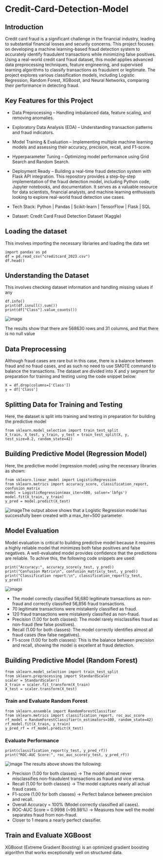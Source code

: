 # Credit-Card-Detection-Model      
## Introduction
Credit card fraud is a significant challenge in the financial industry, leading to substantial financial losses and security concerns. This project focuses on developing a machine learning-based fraud detection system to accurately identify fraudulent transactions while minimizing false positives. Using a real-world credit card fraud dataset, this model applies advanced data preprocessing techniques, feature engineering, and supervised learning algorithms to classify transactions as fraudulent or legitimate. The project explores various classification models, including Logistic Regression, Random Forest, XGBoost, and Neural Networks, comparing their performance in detecting fraud.
## Key Features for this Project
- Data Preprocessing – Handling imbalanced data, feature scaling, and removing anomalies.
- Exploratory Data Analysis (EDA) – Understanding transaction patterns and fraud indicators.
- Model Training & Evaluation – Implementing multiple machine learning models and assessing their accuracy, precision, recall, and F1-score.
- Hyperparameter Tuning – Optimizing model performance using Grid Search and Random Search.
- Deployment Ready – Building a real-time fraud detection system with Flask API integration.
This repository provides a step-by-step implementation of the fraud detection model, including Python code, Jupyter notebooks, and documentation. It serves as a valuable resource for data scientists, financial analysts, and machine learning enthusiasts looking to explore real-world fraud detection use cases.

- Tech Stack: Python | Pandas | Scikit-learn | TensorFlow | Flask | SQL

- Dataset: Credit Card Fraud Detection Dataset (Kaggle)
## Loading the dataset
This involves importing the necessary libriaries and loading the data set
```
import pandas as pd
df = pd.read_csv("creditcard_2023.csv")
df.head()
```
## Understanding the Dataset
This involves checking dataset information and handling missing values if any
```
df.info()
print(df.isnull().sum())
print(df["Class"].value_counts())
```
![image](https://github.com/user-attachments/assets/5bb28a2e-2ce6-47c3-8b3c-e0c148566f5e)

The results show that there are 568630 rows and 31 columns, and that there is no null value
## Data Preprocessing
Although fraud cases are rare but in this case, there is a balance between fraud and no fraud cases, and as such no need to use SMOTE command to balance the transactions. The dataset are divided into X and y segment for preparation for training and testing using the code snippet below:
```
X = df.drop(columns=['Class'])
y = df['Class']
```
## Splitting Data for Training and Testing
Here, the dataset is split into training and testing in preparation for building the predictive model
```
from sklearn.model_selection import train_test_split
X_train, X_test, y_train, y_test = train_test_split(X, y, test_size=0.2, random_state=42)
```
## Building Predictive Model (Regression Model)
Here, the predictive model (regression model) using the necessary libraries as shown:
```
from sklearn.linear_model import LogisticRegression
from sklearn.metrics import accuracy_score, classification_report, confusion_matrix
model = LogisticRegression(max_iter=500, solver='lbfgs')
model.fit(X_train, y_train)
y_pred = model.predict(X_test)
```
![image](https://github.com/user-attachments/assets/3e13b5dc-d7bd-48b9-b4fe-b9fd324aee16)The output above shows that a Logistic Regression model has successfully been created with a max_iter=500 parameter.
## Model Evaluation
Model evaluation is critical to building predictive model because it requires a highly reliable model that minimizes both false positives and false negatives. A well-evaluated model provides confidence that the predictions are reliable. To achive this, the following code snippets are used:
```
print("Accuracy:", accuracy_score(y_test, y_pred))
print("Confusion Matrix\n", confusion_matrix(y_test, y_pred))
print("Classification report:\n", classification_report(y_test, y_pred))

```
![image](https://github.com/user-attachments/assets/37b95694-cd4c-48f8-bd24-99135257b4f9)
- The model correctly classified 56,680 legitimate transactions as non-fraud and correctly classified 56,856 fraud transactions.
- 70 legitimate transactions were mistakenly classified as fraud.
- 120 fraud transactions were mistakenly classified as non-fraud.
- Precision (1.00 for both classes): The model rarely misclassifies fraud as non-fraud (few false positives).
- Recall (1.00 for both classes): The model correctly identifies almost all fraud cases (few false negatives).
- F1-score (1.00 for both classes): This is the balance between precision and recall, showing the model is excellent at fraud detection.

## Building Predictive Model (Random Forest)
```
from sklearn.model_selection import train_test_split
from sklearn.preprocessing import StandardScaler
scaler = StandardScaler()
X_train = scaler.fit_transform(X_train)
X_test = scaler.transform(X_test)
```
### Train and Evaluate Random Forest
```
from sklearn.ensemble import RandomForestClassifier
from sklearn.metrics import classification_report, roc_auc_score
rf_model = RandomForestClassifier(n_estimators=100, random_state=42)
rf_model.fit(X_train, y_train)
y_pred_rf = rf_model.predict(X_test)
```

### Evaluate Performance
```
print(classification_report(y_test, y_pred_rf))
print("ROC-AUC Score:", roc_auc_score(y_test, y_pred_rf))
```
![image](https://github.com/user-attachments/assets/5f363454-6ea0-47ea-8d3b-06dcee3f3669)
The results above shows the following:
- Precision (1.00 for both classes) → The model almost never misclassifies non-fraudulent transactions as fraud and vice versa.
- Recall (1.00 for both classes) → The model captures nearly all actual fraud cases.
- F1-score (1.00 for both classes) → Perfect balance between precision and recall.
- Overall Accuracy = 100% (Model correctly classified all cases).
- ROC-AUC Score = 0.9998 (~99.98%) → Measures how well the model separates fraud from non-fraud.
- Closer to 1 means a nearly perfect classifier.

## Train and Evaluate XGBoost
XGBoost (Extreme Gradient Boosting) is an optimized gradient boosting algorithm that works exceptionally well on structured data.

  
